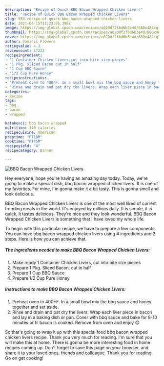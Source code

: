 ```yaml
---
description: "Recipe of Quick BBQ Bacon Wrapped Chicken Livers"
title: "Recipe of Quick BBQ Bacon Wrapped Chicken Livers"
slug: 950-recipe-of-quick-bbq-bacon-wrapped-chicken-livers
date: 2021-04-15T11:23:05.398Z
image: https://img-global.cpcdn.com/recipes/a020df2fbd6b3e4d/680x482cq70/bbq-bacon-wrapped-chicken-livers-recipe-main-photo.jpg
thumbnail: https://img-global.cpcdn.com/recipes/a020df2fbd6b3e4d/680x482cq70/bbq-bacon-wrapped-chicken-livers-recipe-main-photo.jpg
cover: https://img-global.cpcdn.com/recipes/a020df2fbd6b3e4d/680x482cq70/bbq-bacon-wrapped-chicken-livers-recipe-main-photo.jpg
author: Dominic Flowers
ratingvalue: 4.3
reviewcount: 17222
recipeingredient:
- "1 Container Chicken Livers cut into bite size pieces"
- "1 Pkg. Sliced Bacon cut in half"
- "1 Cup BBQ Sauce"
- "1/2 Cup Pure Honey"
recipeinstructions:
- "Preheat oven to 400*F. In a small bowl mix the bbq sauce and honey together and set aside."
- "Rinse and drain and pat dry the livers. Wrap each liver piece in bacon and lay in a baking dish or pan. Cover with bbq sauce and bake for 8-10 minutes or til bacon is cooked. Remove from oven and enjoy 😊"
categories:
- Recipe
tags:
- bbq
- bacon
- wrapped

katakunci: bbq bacon wrapped 
nutrition: 140 calories
recipecuisine: American
preptime: "PT18M"
cooktime: "PT45M"
recipeyield: "4"
recipecategory: Dinner

---
```



![BBQ Bacon Wrapped Chicken Livers](https://img-global.cpcdn.com/recipes/a020df2fbd6b3e4d/680x482cq70/bbq-bacon-wrapped-chicken-livers-recipe-main-photo.jpg)

Hey everyone, hope you're having an amazing day today. Today, we're going to make a special dish, bbq bacon wrapped chicken livers. It is one of my favorites. For mine, I'm gonna make it a bit tasty. This is gonna smell and look delicious.



BBQ Bacon Wrapped Chicken Livers is one of the most well liked of current trending meals in the world. It's enjoyed by millions daily. It is simple, it is quick, it tastes delicious. They're nice and they look wonderful. BBQ Bacon Wrapped Chicken Livers is something that I have loved my whole life.


To begin with this particular recipe, we have to prepare a few components. You can have bbq bacon wrapped chicken livers using 4 ingredients and 2 steps. Here is how you can achieve that.

<!--inarticleads1-->

##### The ingredients needed to make BBQ Bacon Wrapped Chicken Livers:

1. Make ready 1 Container Chicken Livers, cut into bite size pieces
1. Prepare 1 Pkg. Sliced Bacon, cut in half
1. Prepare 1 Cup BBQ Sauce
1. Prepare 1/2 Cup Pure Honey




<!--inarticleads2-->

##### Instructions to make BBQ Bacon Wrapped Chicken Livers:

1. Preheat oven to 400*F. In a small bowl mix the bbq sauce and honey together and set aside.
1. Rinse and drain and pat dry the livers. Wrap each liver piece in bacon and lay in a baking dish or pan. Cover with bbq sauce and bake for 8-10 minutes or til bacon is cooked. Remove from oven and enjoy 😊




So that's going to wrap it up with this special food bbq bacon wrapped chicken livers recipe. Thank you very much for reading. I'm sure that you will make this at home. There is gonna be more interesting food in home recipes coming up. Don't forget to save this page on your browser, and share it to your loved ones, friends and colleague. Thank you for reading. Go on get cooking!
